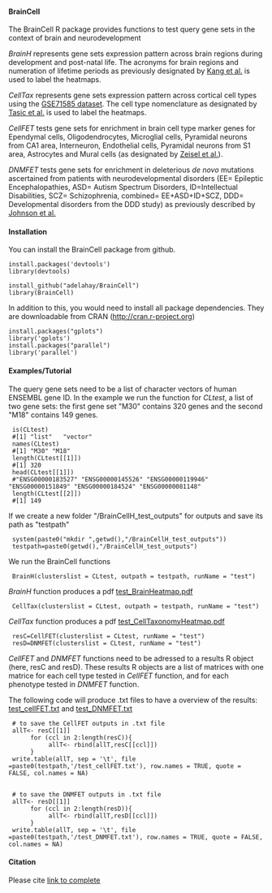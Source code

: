 #### BrainCell

The BrainCell R package provides functions to test query gene sets in the context of brain and neurodevelopment
     
  <i>BrainH</i> represents gene sets expression pattern across brain regions during development and post-natal life. The acronyms for brain regions and numeration of lifetime periods as previously designated by [Kang et al.](http://www.ncbi.nlm.nih.gov/pubmed/22031440) is used to label the heatmaps.  
     
  <i>CellTax</i> represents gene sets expression pattern across cortical cell types using the [GSE71585 dataset](http://www.ncbi.nlm.nih.gov/geo/query/acc.cgi?acc=GSE71585). The cell type nomenclature as designated by [Tasic et al.](http://www.ncbi.nlm.nih.gov/pubmed/26727548) is used to label the heatmaps.   
     
  <i>CellFET</i> tests gene sets for enrichment in brain cell type marker genes for Ependymal cells, Oligodendrocytes, Microglial cells, Pyramidal neurons from CA1 area, Interneuron, Endothelial cells, Pyramidal neurons from S1 area, Astrocytes and Mural cells (as designated by [Zeisel et al.](http://www.ncbi.nlm.nih.gov/pubmed/25700174)).  
     
  <i>DNMFET</i> tests gene sets for enrichment in deleterious <i>de novo</i> mutations ascertained from patients with neurodevelopmental disorders (EE= Epileptic Encephalopathies, ASD= Autism Spectrum Disorders, ID=Intellectual Disabilities, SCZ= Schizophrenia, combined= EE+ASD+ID+SCZ, DDD= Developmental disorders from the DDD study) as previously described by [Johnson et al.](http://www.ncbi.nlm.nih.gov/pubmed/26691832)  


#### Installation

You can install the BrainCell package from github.

    install.packages('devtools')
    library(devtools)

    install_github("adelahay/BrainCell")
    library(BrainCell)
    
In addition to this, you would need to install all package dependencies. They are downloadable from CRAN (http://cran.r-project.org)

    install.packages("gplots")  
    library('gplots')
    install.packages("parallel")
    library('parallel')
    


#### Examples/Tutorial

The query gene sets need to be a list of character vectors of human ENSEMBL gene ID. In the example we run the function for <i>CLtest</i>, a list of two gene sets: the first gene set "M30" contains 320 genes and the second "M18" contains 149 genes. 

     is(CLtest)
     #[1] "list"   "vector"
     names(CLtest)
     #[1] "M30" "M18"
     length(CLtest[[1]])
     #[1] 320
     head(CLtest[[1]])
     #"ENSG00000183527" "ENSG00000145526" "ENSG00000119946" "ENSG00000151849" "ENSG00000184524" "ENSG00000081148"
     length(CLtest[[2]])
     #[1] 149
     
If we create a new folder "/BrainCellH_test_outputs" for outputs and save its path as "testpath"

     system(paste0("mkdir ",getwd(),"/BrainCellH_test_outputs"))
     testpath=paste0(getwd(),"/BrainCellH_test_outputs")

We run the BrainCell functions

     BrainH(clusterslist = CLtest, outpath = testpath, runName = "test")

<i>BrainH</i> function produces a pdf [test_BrainHeatmap.pdf](https://github.com/adelahay/BrainCell/blob/master/BrainCellH_test_outputs/test_BainHeatmap.pdf)


     CellTax(clusterslist = CLtest, outpath = testpath, runName = "test")

<i>CellTax</i> function produces a pdf [test_CellTaxonomyHeatmap.pdf](https://github.com/adelahay/BrainCell/blob/master/BrainCellH_test_outputs/test_CellTaxonomyHeatmap.pdf) 
     

     resC=CellFET(clusterslist = CLtest, runName = "test")
     resD=DNMFET(clusterslist = CLtest, runName = "test")

<i>CellFET</i> and <i>DNMFET</i> functions need to be adressed to a results R object (here, resC and resD). These results R objects are a list of matrices with one matrice for each cell type tested in <i>CellFET</i> function, and for each phenotype tested in <i>DNMFET</i> function.  
   

The following code will produce .txt files to have a overview of the results: [test_cellFET.txt](https://github.com/adelahay/BrainCell/blob/master/BrainCellH_test_outputs/test_cellFET.txt) and [test_DNMFET.txt](https://github.com/adelahay/BrainCell/blob/master/BrainCellH_test_outputs/test_DNMFET.txt)  

     # to save the CellFET outputs in .txt file
     allT<- resC[[1]]
          for (ccl in 2:length(resC)){
               allT<- rbind(allT,resC[[ccl]])
          }
     write.table(allT, sep = '\t', file =paste0(testpath,'/test_cellFET.txt'), row.names = TRUE, quote = FALSE, col.names = NA)
     

     # to save the DNMFET outputs in .txt file
     allT<- resD[[1]]
          for (ccl in 2:length(resD)){
               allT<- rbind(allT,resD[[ccl]])
          }
     write.table(allT, sep = '\t', file =paste0(testpath,'/test_DNMFET.txt'), row.names = TRUE, quote = FALSE, col.names = NA)


#### Citation

Please cite [link to complete](http://dx.doi.org/)


